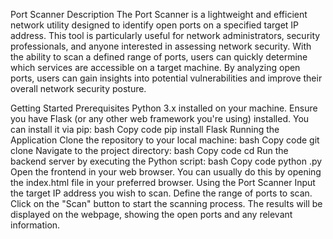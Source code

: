 Port Scanner
Description
The Port Scanner is a lightweight and efficient network utility designed to identify open ports on a specified target IP address. This tool is particularly useful for network administrators, security professionals, and anyone interested in assessing network security. With the ability to scan a defined range of ports, users can quickly determine which services are accessible on a target machine. By analyzing open ports, users can gain insights into potential vulnerabilities and improve their overall network security posture.

Getting Started
Prerequisites
Python 3.x installed on your machine.
Ensure you have Flask (or any other web framework you're using) installed. You can install it via pip:
bash
Copy code
pip install Flask
Running the Application
Clone the repository to your local machine:
bash
Copy code
git clone <your-repository-url>
Navigate to the project directory:
bash
Copy code
cd <project-directory>
Run the backend server by executing the Python script:
bash
Copy code
python <your-python-script>.py
Open the frontend in your web browser. You can usually do this by opening the index.html file in your preferred browser.
Using the Port Scanner
Input the target IP address you wish to scan.
Define the range of ports to scan.
Click on the "Scan" button to start the scanning process.
The results will be displayed on the webpage, showing the open ports and any relevant information.
